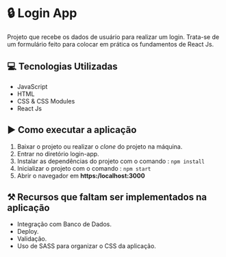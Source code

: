 # 🔒 Login App

Projeto que recebe os dados de usuário para realizar um login. Trata-se de um formulário feito para colocar em prática os fundamentos de React Js.

## 💻 Tecnologias Utilizadas
- JavaScript
- HTML
- CSS & CSS Modules
- React Js

## ▶️ Como executar a aplicação
1.  Baixar o projeto ou realizar o _clone_ do projeto na máquina.
2.  Entrar no diretório login-app.
3.  Instalar as dependências do projeto com o comando : `npm install`
4.  Inicializar o projeto com o comando : `npm start`
5.  Abrir o navegador em **https:/localhost:3000**

## ⚒️ Recursos que faltam ser implementados na aplicação
- Integração com Banco de Dados.
- Deploy.
- Validação.
- Uso de SASS para organizar o CSS da aplicação. 


